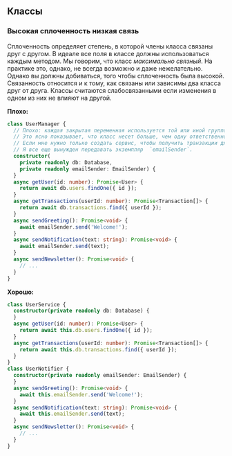 ## Классы

### Высокая сплоченность низкая связь

Сплоченность определяет степень, в которой члены класса связаны друг с другом. В идеале все поля в классе должны использоваться каждым методом. Мы говорим, что класс *максимально связный*. На практике это, однако, не всегда возможно и даже нежелательно. Однако вы должны добиваться, того чтобы сплоченность была высокой.  
Связанность относится и к тому, как связаны или зависимы два класса друг от друга. Классы считаются слабосвязанными если изменения в одном из них не влияют на другой. 

**Плохо:**

```ts
class UserManager {
  // Плохо: каждая закрытая переменная используется той или иной группой методов.
  // Это ясно показывает, что класс несет больше, чем одну ответственность
  // Если мне нужно только создать сервис, чтобы получить транзакции для пользователя,
  // Я все еще вынужден передавать экземпляр  `emailSender`.
  constructor(
    private readonly db: Database,
    private readonly emailSender: EmailSender) {
  }
  async getUser(id: number): Promise<User> {
    return await db.users.findOne({ id });
  }
  async getTransactions(userId: number): Promise<Transaction[]> {
    return await db.transactions.find({ userId });
  }
  async sendGreeting(): Promise<void> {
    await emailSender.send('Welcome!');
  }
  async sendNotification(text: string): Promise<void> {
    await emailSender.send(text);
  }
  async sendNewsletter(): Promise<void> {
    // ...
  }
}
```

**Хорошо:**

```ts
class UserService {
  constructor(private readonly db: Database) {
  }
  async getUser(id: number): Promise<User> {
    return await this.db.users.findOne({ id });
  }
  async getTransactions(userId: number): Promise<Transaction[]> {
    return await this.db.transactions.find({ userId });
  }
}
class UserNotifier {
  constructor(private readonly emailSender: EmailSender) {
  }
  async sendGreeting(): Promise<void> {
    await this.emailSender.send('Welcome!');
  }
  async sendNotification(text: string): Promise<void> {
    await this.emailSender.send(text);
  }
  async sendNewsletter(): Promise<void> {
    // ...
  }
}
```